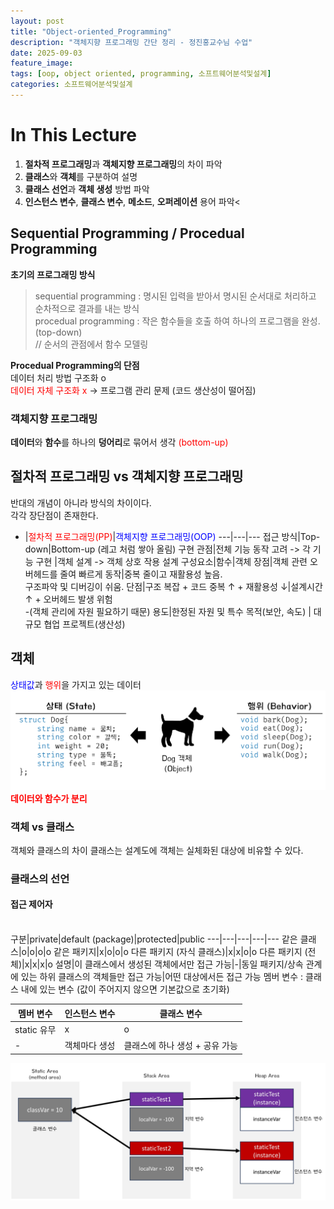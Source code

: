 ```yaml
---
layout: post
title: "Object-oriented_Programming"
description: "객체지향 프로그래밍 간단 정리 - 정진홍교수님 수업"
date: 2025-09-03
feature_image:
tags: [oop, object oriented, programming, 소프트웨어분석및설계]
categories: 소프트웨어분석및설계
---
```

# In This Lecture
1. **절차적 프로그래밍**과 **객체지향 프로그래밍**의 차이 파악
2. **클래스**와 **객체**를 구분하여 설명
3. **클래스 선언**과 **객체 생성** 방법 파악
4. **인스턴스 변수**, **클래스 변수**, **메소드**, **오퍼레이션** 용어 파악<

## Sequential Programming / Procedual Programming
**초기의 프로그래밍 방식**<br>
 >sequential programming : 명시된 입력을 받아서 명시된 순서대로 처리하고 순차적으로 결과를 내는 방식<br>
>procedual programming : 작은 함수들을 호출 하여 하나의 프로그램을 완성. (top-down) <br> // 순서의 관점에서 함수 모델링<br>

**Procedual Programming의 단점**<br>
데이터 처리 방법 구조화 o <br><span style="color:red">데이터 자체 구조화 x</span> -> 프로그램 관리 문제 (코드 생산성이 떨어짐)

### 객체지향 프로그래밍
**데이터**와 **함수**를 하나의 **덩어리**로 묶어서 생각
<span style = "color:red">(bottom-up)</span><br>

## 절차적 프로그래밍 vs 객체지향 프로그래밍
반대의 개념이 아니라 방식의 차이이다.<br>
각각 장단점이 존재한다.
 - |<span style="color:red">절차적 프로그래밍(PP)</span>|<span style="color:blue">객체지향 프로그래밍(OOP)</span>
---|---|---
접근 방식|Top-down|Bottom-up (레고 처럼 쌓아 올림)
구현 관점|전체 기능 동작 고려 -> 각 기능 구현 |객체 설계 -> 객체 상호 작용 설계
구성요소|함수|객체
장점|객체 관련 오버헤드를 줄여 빠르게 동작|중복 줄이고 재활용성 높음.<br> 구조파악 및 디버깅이 쉬움.
단점|구조 복잡 + 코드 중복 ↑ + 재활용성 ↓|설계시간 ↑ + 오버헤드 발생 위험<br> -(객체 관리에 자원 필요하기 때문)
용도|한정된 자원 및 특수 목적(보안, 속도) | 대규모 협업 프로젝트(생산성)

## 객체
<span style="color:blue">상태값</span>과 <span style="color:red">행위</span>을 가지고 있는 데이터
![alt text](/images/2509032.png)
<span style="color:red">**데이터와 함수가 분리**</span><br>
### 객체 vs 클래스
객체와 클래스의 차이
클래스는 설계도에 객체는 실체화된 대상에 비유할 수 있다.
### 클래스의 선언
#### 접근 제어자
<br>
구분|private|default (package)|protected|public
---|---|---|---|---
같은 클래스|o|o|o|o
같은 패키지|x|o|o|o
다른 패키지 (자식 클래스)|x|x|o|o
다른 패키지 (전체)|x|x|x|o
설명|이 클래스에서 생성된 객체에서만 접근 가능|-|동일 패키지/상속 관계에 있는 하위 클래스의 객체들만 접근 가능|어떤 대상에서든 접근 가능
멤버 변수 : 클래스 내에 있는 변수 (값이 주어지지 않으면 기본값으로 초기화)<br>

멤버 변수|인스턴스 변수|클래스 변수
---|---|---
static 유무|x|o
-|객체마다 생성|클래스에 하나 생성 + 공유 가능

![alt text](/images/2509031.png)

